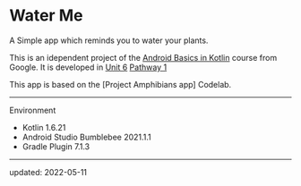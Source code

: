 # Water Me

A Simple app which reminds you to water your plants.

This is an idependent project of the [Android Basics in Kotlin] course from Google. It is developed in [Unit 6] [Pathway 1]

This app is based on the [Project Amphibians app] Codelab.

[Android Basics in Kotlin]: https://developer.android.com/courses/android-basics-kotlin/course
[Unit 6]: https://developer.android.com/courses/android-basics-kotlin/unit-6
[Pathway 1]: https://developer.android.com/courses/pathways/android-basics-kotlin-unit-6-pathway-1
[Project Water Me app]: https://developer.android.com/codelabs/basic-android-kotlin-training-project-water-me

----

Environment

- Kotlin 1.6.21
- Android Studio Bumblebee 2021.1.1
- Gradle Plugin 7.1.3

----

updated: 2022-05-11
